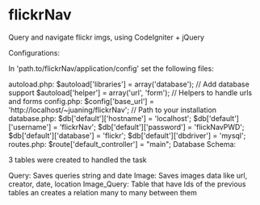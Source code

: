 flickrNav
=========

Query and navigate flickr imgs, using CodeIgniter + jQuery


Configurations:

In 'path.to/flickrNav/application/config' set the following files:

autoload.php:
$autoload['libraries'] = array('database'); // Add database support
$autoload['helper'] = array('url', 'form'); // Helpers to handle urls and forms
config.php:
$config['base_url'] = 'http://localhost/~juaning/flickrNav'; // Path to your installation
database.php:
$db['default']['hostname'] = 'localhost';
$db['default']['username'] = 'flickrNav';
$db['default']['password'] = 'flickNavPWD';
$db['default']['database'] = 'flickr';
$db['default']['dbdriver'] = 'mysql';
routes.php:
$route['default_controller'] = "main";
Database Schema:

3 tables were created to handled the task

Query:
Saves queries string and date
Image:
Saves images data like url, creator, date, location
Image_Query:
Table that have Ids of the previous tables an creates a relation many to many between them
